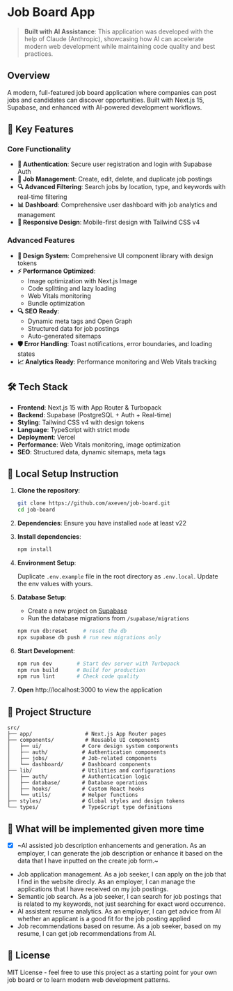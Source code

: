 # Job Board App

> **Built with AI Assistance**: This application was developed with the help of Claude (Anthropic), showcasing how AI can accelerate modern web development while maintaining code quality and best practices.

## Overview

A modern, full-featured job board application where companies can post jobs and candidates can discover opportunities. Built with Next.js 15, Supabase, and enhanced with AI-powered development workflows.

## 🚀 Key Features

### Core Functionality
- **🔐 Authentication**: Secure user registration and login with Supabase Auth
- **💼 Job Management**: Create, edit, delete, and duplicate job postings
- **🔍 Advanced Filtering**: Search jobs by location, type, and keywords with real-time filtering
- **📊 Dashboard**: Comprehensive user dashboard with job analytics and management
- **📱 Responsive Design**: Mobile-first design with Tailwind CSS v4

### Advanced Features
- **🎨 Design System**: Comprehensive UI component library with design tokens
- **⚡ Performance Optimized**: 
  - Image optimization with Next.js Image
  - Code splitting and lazy loading
  - Web Vitals monitoring
  - Bundle optimization
- **🔍 SEO Ready**: 
  - Dynamic meta tags and Open Graph
  - Structured data for job postings
  - Auto-generated sitemaps
- **🛡️ Error Handling**: Toast notifications, error boundaries, and loading states
- **📈 Analytics Ready**: Performance monitoring and Web Vitals tracking

## 🛠️ Tech Stack

- **Frontend**: Next.js 15 with App Router & Turbopack
- **Backend**: Supabase (PostgreSQL + Auth + Real-time)
- **Styling**: Tailwind CSS v4 with design tokens
- **Language**: TypeScript with strict mode
- **Deployment**: Vercel
- **Performance**: Web Vitals monitoring, image optimization
- **SEO**: Structured data, dynamic sitemaps, meta tags

## 🚀 Local Setup Instruction

1. **Clone the repository**:
    ```bash
    git clone https://github.com/axeven/job-board.git
    cd job-board
    ```
2. **Dependencies**:
   Ensure you have installed `node` at least v22

2. **Install dependencies**:
    ```bash
    npm install
    ```

3. **Environment Setup**:
    
    Duplicate `.env.example` file in the root directory as `.env.local`. Update the env values with yours.

4. **Database Setup**:
   - Create a new project on [Supabase](https://supabase.com)
   - Run the database migrations from `/supabase/migrations`
    ```bash
    npm run db:reset     # reset the db
    npx supabase db push # run new migrations only
    ```

5. **Start Development**:
    ```bash
    npm run dev        # Start dev server with Turbopack
    npm run build      # Build for production
    npm run lint       # Check code quality
    ```

6. **Open** http://localhost:3000 to view the application

## 📁 Project Structure

```
src/
├── app/                 # Next.js App Router pages
├── components/          # Reusable UI components
│   ├── ui/             # Core design system components
│   ├── auth/           # Authentication components
│   ├── jobs/           # Job-related components
│   └── dashboard/      # Dashboard components
├── lib/                # Utilities and configurations
│   ├── auth/           # Authentication logic
│   ├── database/       # Database operations
│   ├── hooks/          # Custom React hooks
│   └── utils/          # Helper functions
├── styles/             # Global styles and design tokens
└── types/              # TypeScript type definitions
```

## 🤖 What will be implemented given more time
- [x] ~AI assisted job description enhancements and generation. As an employer, I can generate the job description or enhance it based on the data that I have inputted on the create job form.~
- Job application management. As a job seeker, I can apply on the job that I find in the website direcly. As an employer, I can manage the applications that I have received on my job postings. 
- Semantic job search. As a job seeker, I can search for job postings that is related to my keywords, not just searching for exact word occurrence.
- AI assistent resume analytics. As an employer, I can get advice from AI whether an applicant is a good fit for the job posting applied
- Job recommendations based on resume. As a job seeker, based on my resume, I can get job recommendations from AI.

## 📝 License

MIT License - feel free to use this project as a starting point for your own job board or to learn modern web development patterns.
